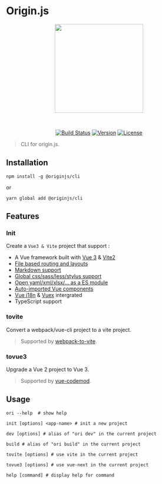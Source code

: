 # Origin.js

<p align="center"><img align="center" style="width:240px" src="./oriTemplate/src/assets/originjs.png"/></p><br/>

<p align="center">
  <a href="https://github.com/originjs/origin.js/actions/workflows/ci.yml"><img src="https://github.com/originjs/origin.js/actions/workflows/ci.yml/badge.svg?branch=main" alt="Build Status"></a>
  <a href="https://www.npmjs.com/package/@originjs/cli"><img src="https://badgen.net/npm/v/@originjs/cli" alt="Version"></a>
  <a href="https://www.npmjs.com/package/@originjs/cli"><img src="https://badgen.net/npm/license/@originjs/cli" alt="License"></a>
</p>

> CLI for origin.js.

## Installation

```shell
npm install -g @originjs/cli
```
or
```shell
yarn global add @originjs/cli
```

## Features

### Init

Create a `Vue3 & Vite` project that support : 
- A Vue framework built with [Vue 3](https://github.com/vuejs/vue-next) & [Vite2](https://github.com/vitejs/vite)
- [File based routing and layouts](https://github.com/originjs/origin.js/tree/main/packages/vite-plugin-pages)
- [Markdown support](https://github.com/antfu/vite-plugin-md)
- [Global css/sass/less/stylus support](https://github.com/originjs/origin.js/tree/main/packages/vite-plugin-global-style)
- [Open yaml/xml/xlsx/... as a ES module](https://github.com/originjs/origin.js/tree/main/packages/vite-plugin-content)
- [Auto-imported Vue components](https://github.com/antfu/unplugin-vue-components)
- [Vue i18n](https://github.com/intlify/vue-i18n-next) & [Vuex](https://github.com/vuejs/vue-next) intergrated
- TypeScript support

### tovite

Convert a webpack/vue-cli project to a vite project.<br/>
> Supported by [webpack-to-vite](https://github.com/originjs/webpack-to-vite).

### tovue3

Upgrade a Vue 2 project to Vue 3.<br/>
> Supported by [vue-codemod](https://github.com/originjs/vue-codemod).

## Usage

```shell
ori --help  # show help

init [options] <app-name> # init a new project

dev [options] # alias of "ori dev" in the current project

build # alias of "ori build" in the current project

tovite [options] # use vite in the current project

tovue3 [options] # use vue-next in the current project

help [command] # display help for command
```
